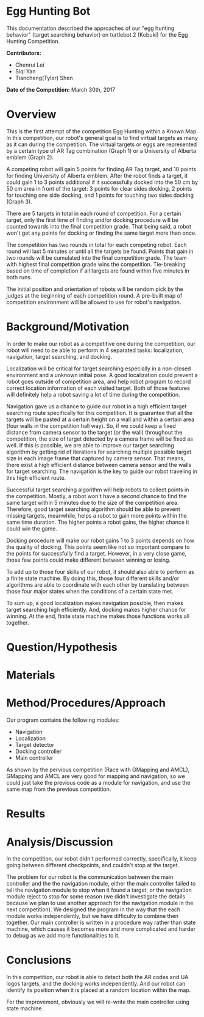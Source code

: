 # Egg Hunting Bot
This documentation described the approaches of our "egg hunting behavior" (target searching behavior) on turtlebot 2 (Kobuki) for the Egg Hunting Competition.  

**Contributors:**
- Chenrui Lei
- Siqi Yan
- Tiancheng(Tyler) Shen

**Date of the Competition:**
  March 30th, 2017

# Overview
This is the first attempt of the competition Egg Hunting within a Known Map. In this competition, our robot's general goal is to find virtual targets as many as it can during the competition. The virtual targets or eggs are represented by a certain type of AR Tag combination (Graph 1) or a University of Alberta emblem (Graph 2).

A competing robot will gain 5 points for finding AR Tag target, and 10 points for finding University of Alberta emblem. After the robot finds a target, it could gain 1 to 3 points additional if it successfully docked into the 50 cm by 50 cm area in front of the target: 3 points for clear sides docking, 2 points for touching one side docking, and 1 points for touching two sides docking (Graph 3).

There are 5 targets in total in each round of competition. For a certain target, only the first time of finding and/or docking procedure will be counted towards into the final competition grade. That being said, a robot won't get any points for docking or finding the same target more than once.

The competition has two rounds in total for each competing robot. Each round will last 5 minutes or until all the targets be found. Points that gain in two rounds will be cumulated into the final competition grade. The team with highest final competition grade wins the competition. Tie-breaking based on time of completion if all targets are found within five minutes in both runs.

The initial position and orientation of robots will be random pick by the judges at the beginning of each competition round. A pre-built map of competition environment will be allowed to use for robot's navigation.

# Background/Motivation
In order to make our robot as a competitive one during the competition, our robot will need to be able to perform in 4 separated tasks: localization, navigation, target searching, and docking.

Localization will be critical for target searching especially in a non-closed environment and a unknown initial pose. A good localization could prevent a robot goes outside of competition area, and help robot program to record correct location information of each visited target. Both of those features will definitely help a robot saving a lot of time during the competition.

Navigation gave us a chance to guide our robot in a high efficient target searching route specifically for this competition. It is guarantee that all the targets will be pasted at a certain height on a wall and within a certain area (four walls in the competition hall way). So, if we could keep a fixed distance from camera sensor to the target (or the wall) throughout the competition, the size of target detected by a camera frame will be fixed as well. If this is possible, we are able to improve our target searching algorithm by getting rid of iterations for searching multiple possible target size in each image frame that captured by camera sensor. That means, there exist a high efficient distance between camera sensor and the walls for target searching. The navigation is the key to guide our robot traveling in this high efficient route.

Successful target searching algorithm will help robots to collect points in the competition. Mostly, a robot won't have a second chance to find the same target within 5 minutes due to the size of the competition area. Therefore, good target searching algorithm should be able to prevent missing targets, meanwhile, helps a robot to gain more points within the same time duration. The higher points a robot gains, the higher chance it could win the game.

Docking procedure will make our robot gains 1 to 3 points depends on how the quality of docking. This points seem like not so important compare to the points for successfully find a target. However, in a very close game, those few points could make different between winning or losing.

To add up to those four skills of our robot, it should also able to perform as a finite state machine. By doing this, those four different skills and/or algorithms are able to coordinate with each other by translating between those four major states when the conditions of a certain state met.

To sum up, a good localization makes navigation possible, then makes target searching high efficiently. And, docking makes higher chance for winning. At the end, finite state machine makes those functions works all together.

# Question/Hypothesis

# Materials

# Method/Procedures/Approach
Our program contains the following modules:
- Navigation
- Localization
- Target detector
- Docking controller
- Main controller

As shown by the pervious competition (Race with GMapping and AMCL), GMapping and AMCL are very good for mapping and navigation, so we could just take the previous code as a module for navigation, and use the same map from the previous competition.

# Results

# Analysis/Discussion
In the competition, our robot didn't performed correctly, specifically, it keep going between different checkpoints, and couldn't stop at the target.

The problem for our robot is the communication between the main controller and the the navigation module, either the main controller failed to tell the navigation module to stop when it found a target, or the navigation module reject to stop for some reason (we didn't investigate the details because we plan to use another approach for the navigation module in the next competition). We designed the program in the way that the each module works independently, but we have difficulty to combine then together. Our main controller is written in a procedure way rather than state machine, which causes it becomes more and more complicated and harder to debug as we add more functionalities to it.

# Conclusions
In this competition, our robot is able to detect both the AR codes and UA logos targets, and the docking works independently. And our robot can identify its position when it is placed at a random location within the map.

For the improvement, obviously we will re-write the main controller using state machine.
